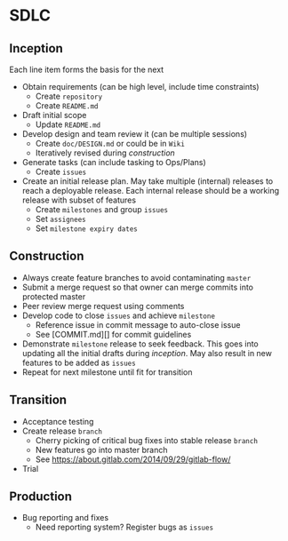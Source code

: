 # SDLC
## Inception
Each line item forms the basis for the next
- Obtain requirements (can be high level, include time constraints)
  - Create `repository`
  - Create `README.md`
- Draft initial scope
  - Update `README.md`
- Develop design and team review it (can be multiple sessions)
  - Create `doc/DESIGN.md` or could be in `Wiki` 
  - Iteratively revised during *construction*
- Generate tasks (can include tasking to Ops/Plans)
  - Create `issues`
- Create an initial release plan. May take multiple (internal) releases to reach a deployable release. Each internal release should be a working release with subset of features
  - Create `milestones` and group `issues`
  - Set `assignees`
  - Set `milestone expiry dates`

## Construction
- Always create feature branches to avoid contaminating `master`
- Submit a merge request so that owner can merge commits into protected master
- Peer review merge request using comments
- Develop code to close `issues` and achieve `milestone`
  - Reference issue in commit message to auto-close issue
  - See [COMMIT.md][] for commit guidelines
- Demonstrate `milestone` release to seek feedback. This goes into updating all the initial drafts during *inception*. May also result in new features to be added as `issues`
- Repeat for next milestone until fit for transition

## Transition
- Acceptance testing
- Create release `branch`
  - Cherry picking of critical bug fixes into stable release `branch`
  - New features go into master branch
  - See https://about.gitlab.com/2014/09/29/gitlab-flow/
- Trial

## Production
- Bug reporting and fixes
  - Need reporting system? Register bugs as `issues`


